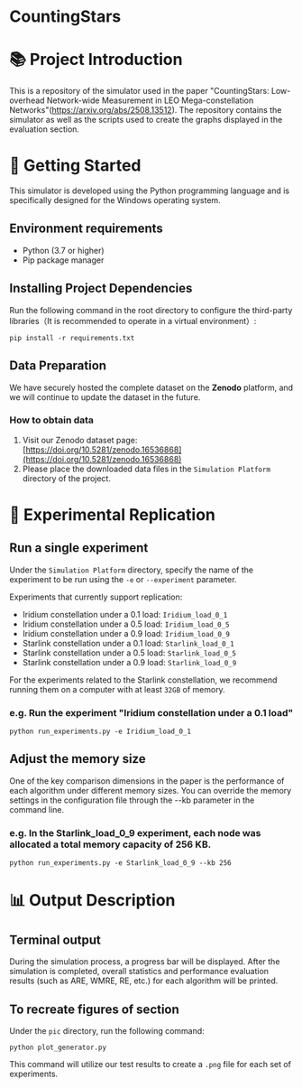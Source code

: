 <h1>CountingStars</h1>

# :books: Project Introduction
This is a repository of the simulator used in the paper "CountingStars: Low-overhead Network-wide Measurement in LEO Mega-constellation Networks"(https://arxiv.org/abs/2508.13512).
The repository contains the simulator as well as the scripts used to create the graphs displayed in the evaluation section.

# :rocket: Getting Started
This simulator is developed using the Python programming language and is specifically designed for the Windows operating system.
## Environment requirements
* Python (3.7 or higher)
* Pip package manager

## Installing Project Dependencies
Run the following command in the root directory to configure the third-party libraries（It is recommended to operate in a virtual environment）:

```
pip install -r requirements.txt
```

## Data Preparation
We have securely hosted the complete dataset on the **Zenodo** platform, and we will continue to update the dataset in the future.

### How to obtain data
1.  Visit our Zenodo dataset page: [https://doi.org/10.5281/zenodo.16536868](https://doi.org/10.5281/zenodo.16536868) 
2. Please place the downloaded data files in the ``Simulation Platform`` directory of the project.

# :satellite: Experimental Replication
## Run a single experiment
Under the ``Simulation Platform`` directory, specify the name of the experiment to be run using the ``-e`` or ``--experiment`` parameter.

Experiments that currently support replication:

* Iridium constellation under a 0.1 load: ``Iridium_load_0_1``
* Iridium constellation under a 0.5 load: ``Iridium_load_0_5``
* Iridium constellation under a 0.9 load: ``Iridium_load_0_9``
* Starlink constellation under a 0.1 load: ``Starlink_load_0_1``
* Starlink constellation under a 0.5 load: ``Starlink_load_0_5``
* Starlink constellation under a 0.9 load: ``Starlink_load_0_9``

For the experiments related to the Starlink constellation, we recommend running them on a computer with at least ``32GB`` of memory.

### e.g. Run the experiment "Iridium constellation under a 0.1 load"

```
python run_experiments.py -e Iridium_load_0_1
```

## Adjust the memory size
One of the key comparison dimensions in the paper is the performance of each algorithm under different memory sizes. You can override the memory settings in the configuration file through the --kb parameter in the command line.

### e.g. In the Starlink_load_0_9 experiment, each node was allocated a total memory capacity of 256 KB.

```
python run_experiments.py -e Starlink_load_0_9 --kb 256
```

# :bar_chart: Output Description
## Terminal output
During the simulation process, a progress bar will be displayed. After the simulation is completed, overall statistics and performance evaluation results (such as ARE, WMRE, RE, etc.) for each algorithm will be printed.

## To recreate figures of section
Under the ``pic`` directory, run the following command:
```
python plot_generator.py
```
This command will utilize our test results to create a ``.png`` file for each set of experiments.
